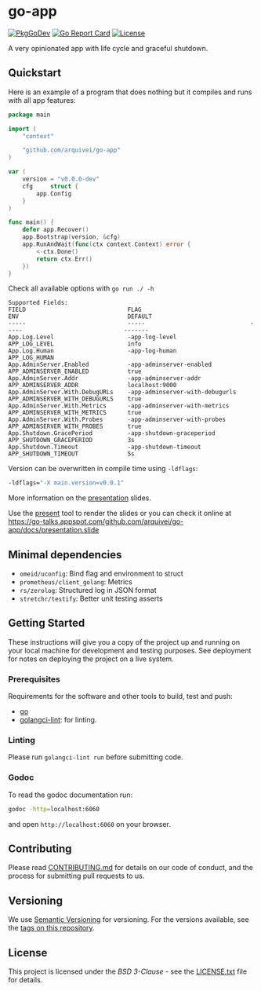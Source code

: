 # go-app

[![PkgGoDev](https://pkg.go.dev/badge/github.com/arquivei/go-app)](https://pkg.go.dev/github.com/arquivei/go-app)
[![Go Report Card](https://goreportcard.com/badge/github.com/arquivei/go-app)](https://goreportcard.com/report/github.com/arquivei/go-app)
[![License](https://img.shields.io/badge/License-BSD%203--Clause-blue.svg)](https://opensource.org/licenses/BSD-3-Clause)

A very opinionated app with life cycle and graceful shutdown.

## Quickstart

Here is an example of a program that does nothing but it compiles and runs with all app features:

```go
package main

import (
	"context"

	"github.com/arquivei/go-app"
)

var (
	version = "v0.0.0-dev"
	cfg     struct {
		app.Config
	}
)

func main() {
	defer app.Recover()
	app.Bootstrap(version, &cfg)
	app.RunAndWait(func(ctx context.Context) error {
		<-ctx.Done()
		return ctx.Err()
	})
}
```

Check all available options with `go run ./ -h`

```text
Supported Fields:
FIELD                             FLAG                               ENV                               DEFAULT
-----                             -----                              -----                             -------
App.Log.Level                     -app-log-level                     APP_LOG_LEVEL                     info
App.Log.Human                     -app-log-human                     APP_LOG_HUMAN
App.AdminServer.Enabled           -app-adminserver-enabled           APP_ADMINSERVER_ENABLED           true
App.AdminServer.Addr              -app-adminserver-addr              APP_ADMINSERVER_ADDR              localhost:9000
App.AdminServer.With.DebugURLs    -app-adminserver-with-debugurls    APP_ADMINSERVER_WITH_DEBUGURLS    true
App.AdminServer.With.Metrics      -app-adminserver-with-metrics      APP_ADMINSERVER_WITH_METRICS      true
App.AdminServer.With.Probes       -app-adminserver-with-probes       APP_ADMINSERVER_WITH_PROBES       true
App.Shutdown.GracePeriod          -app-shutdown-graceperiod          APP_SHUTDOWN_GRACEPERIOD          3s
App.Shutdown.Timeout              -app-shutdown-timeout              APP_SHUTDOWN_TIMEOUT              5s
```

Version can be overwritten in compile time using `-ldflags`:

```sh
-ldflags="-X main.version=v0.0.1"
```

More information on the [presentation](docs/presentation.slide) slides.

Use the [present](https://pkg.go.dev/golang.org/x/tools/present) tool to render the slides or you can check it online at https://go-talks.appspot.com/github.com/arquivei/go-app/docs/presentation.slide

## Minimal dependencies

- `omeid/uconfig`: Bind flag and environment to struct
- `prometheus/client_golang`: Metrics
- `rs/zerolog`: Structured log in JSON format
- `stretchr/testify`: Better unit testing asserts

## Getting Started

These instructions will give you a copy of the project up and running on
your local machine for development and testing purposes. See deployment
for notes on deploying the project on a live system.

### Prerequisites

Requirements for the software and other tools to build, test and push:

- [go](https://go.dev/)
- [golangci-lint](https://golangci-lint.run/): for linting.

### Linting

Please run `golangci-lint run` before submitting code.

### Godoc

To read the godoc documentation run:

```sh
godoc -http=localhost:6060
```

and open `http://localhost:6060` on your browser.

## Contributing

Please read [CONTRIBUTING.md](CONTRIBUTING.md) for details on our code
of conduct, and the process for submitting pull requests to us.

## Versioning

We use [Semantic Versioning](http://semver.org/) for versioning. For the versions
available, see the [tags on this
repository](https://github.com/arquivei/go-app/tags).

## License

This project is licensed under the _BSD 3-Clause_ - see the [LICENSE.txt](LICENSE.txt) file for
details.
